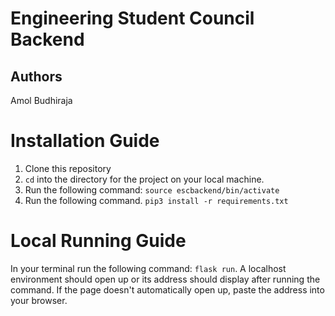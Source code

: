 # Engineering Student Council Backend

## Authors
Amol Budhiraja


# Installation Guide
1. Clone this repository
2. `cd` into the directory for the project on your local machine. 
3. Run the following command: `source escbackend/bin/activate`
4. Run the following command. `pip3 install -r requirements.txt`


# Local Running Guide
In your terminal run the following command: `flask run`. A localhost environment should open up or its address should display after running the command. If the page doesn't automatically open up, paste the address into your browser. 
